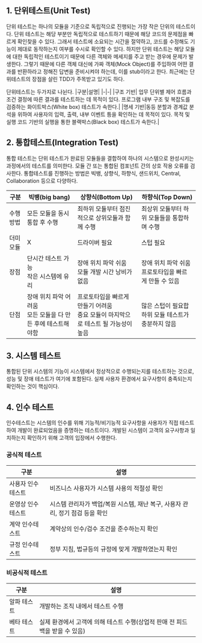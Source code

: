 ## 1. 단위테스트(Unit Test)
단위 테스트는 하나의 모듈을 기준으로 독립적으로 진행되는 가장 작은 단위의 테스트이다. 단위 테스트는 해당 부분만 독립적으로 테스트하기 때문에 해당 코드의 문제점을 빠르게 확인찾을 수 있다. 그래서 테스트에 소요되는 시간을 절약하고, 코드를 수정해도 기능이 제대로 동작하는지 여부를 수시로 확인할 수 있다. 하지만 단위 테스트는 해당 모듈에 대한 독립적인 테스트이기 때문에 다른 객체와 메세지를 주고 받는 경우에 문제가 발생한다. 그렇기 때문에 다른 객체 대신에 가짜 객체(Mock Object)를 주입하여 어떤 결과를 반환하라고 정해진 답변을 준비시켜야 하는데, 이를 stub이라고 한다. 최근에는 단위테스트의 장점을 살린 TDD가 주목받고 있기도 하다.

단위테스트는 두가지로 나뉜다.
|구분|설명|
|-|-|
|구조 기반| 업무 단위별 제어 흐름과 조건 결정에 따른 결과를 테스트하는 데 목적이 있다. 프로그램 내부 구조 및 복잡도를 검증하는 화이트박스(White box) 테스트가 속한다.|
|명세 기반|동등 분할과 경계값 분석을 위하여 사용자의 입력, 출력, 내부 이벤트 틍을 확인하는 데 목적이 있다. 목적 및 실행 코드 기반의 실행을 통한 블랙박스(Black box) 테스트가 속한다.|

## 2. 통합테스트(Integration Test)
 통합 테스트는 단위 테스트가 완료된 모듈들을 결합하여 하나의 시스템으로 완성시키는 과정에서의 테스트를 의미한다. 모듈 간 또는 통합된 컴포넌트 간의 상호 작용 오류를 검사한다. 통합테스트를 진행하는 방법은 빅뱅, 상향식, 하향식, 샌드위치, Central, Collaboration 등으로 다양하다.

|구분|빅뱅(big bang)|상향식(Bottom Up)|하향식(Top Down)|
|-|-|-|-|
|수행 방법|모든 모듈을 동시통합 후 수행|최하위 모듈부터 점진적으로 상위모듈과 함께 수행|최상위 모듈부터 하위 모듈들을 통합하며 수행|
|더미모듈|X|드라이버 필요|스텁 필요|
|장점|단시간 테스트 가능<br>작은 시스템에 유리|장애 위치 파악 쉬움<br>모듈 개발 시간 낭비가 없음|장애 위치 파악 쉬움<br>프로토타입을 빠르게 만들 수 있음|
|단점|장애 위치 파악 어려움<br>모든 모듈을 다 만든 후에 테스트해야함|프로토타입을 빠르게 만들기 어려움<br>중요 모듈이 마지막으로 테스트 될 가능성이 높음|많은 스텁이 필요합<br>하위 모듈 테스트가 충분하지 않음|

## 3. 시스템 테스트
통합된 단위 시스템의 기능이 시스템에서 정상적으로 수행되는지를 테스트하는 것으로, 성능 및 장애 테스트가 여기에 포함된다. 실제 사용자 환경에서 요구사항이 충족되는지 확인하는 것이 핵심이다.

## 4. 인수 테스트
인수테스트는 시스템의 인수를 위해 기능적/비기능적 요구사항을 사용자가 직접 테스트하여 개발이 완료되었음을 증명하는 테스트이다. 개발된 시스템이 고객의 요구사항과 일치하는지 확인하기 위해 고객의 입장에서 수행한다.
<br>
### 공식적 테스트
|구분|설명|
|-|-|
|사용자 인수테스트|비즈니스 사용자가 시스템 사용의 적절성 확인|
|운영상 인수테스트|시스템 관리자가 백업/복원 시스템, 재난 복구, 사용자 관리, 정기 점검 등을 확인|
|계약 인수테스트|계약상의 인수/검수 조건을 준수하는지 확인|
|규정 인수테스트|정부 지침, 법규등의 규정에 맞게 개발하였는지 확인|
### 비공식적 테스트
|구분|설명|
|-|-|
|알파 테스트|개발하는 조직 내에서 테스트 수행|
|베타 테스트|실제 환경에서 고객에 의해 테스트 수행(상업적 판매 전 피드백을 받을 수 있음)|


